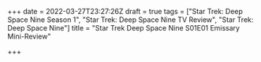 +++
date = 2022-03-27T23:27:26Z
draft = true
tags = ["Star Trek: Deep Space Nine Season 1", "Star Trek: Deep Space Nine TV Review", "Star Trek: Deep Space Nine"]
title = "Star Trek Deep Space Nine S01E01 Emissary Mini-Review"

+++
